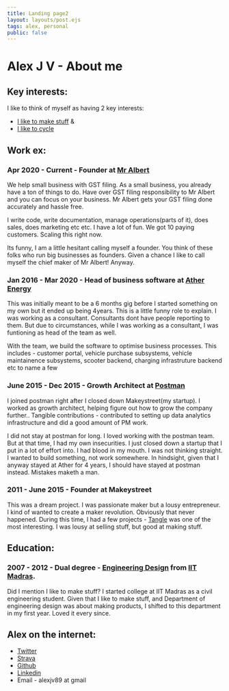 ```yaml
---
title: Landing page2
layout: layouts/post.ejs
tags: alex, personal
public: false
---
```


# Alex J V - About me


## Key interests:

I like to think of myself as having 2 key interests: 
- [I like to make stuff](/projects) & 
- [I like to cycle](http://letsgocycle.in/)


## Work ex:

### Apr 2020 - Current - Founder at [Mr Albert](https://mralbert.in/)
We help small business with GST filing. As a small business, you already have a ton of things to do. Have over GST filing responsibility to Mr Albert and you can focus on your business. Mr Albert gets your GST filing done accurately and hassle free. 

I write code, write documentation, manage operations(parts of it), does sales, does marketing etc etc. I have a lot of fun. We got 10 paying customers. Scaling this right now. 

Its funny, I am a little hesitant calling myself a founder. You think of these folks who run big businesses as founders. Given a chance I like to call myself the chief maker of Mr Albert! Anyway.

### Jan 2016 - Mar 2020 - Head of business software at [Ather Energy](https://www.atherenergy.com/)
This was initially meant to be a 6 months gig before I started something on my own but it ended up being 4years. This is a little funny role to explain. I was working as a consultant. Consultants dont have people reporting to them. But due to circumstances, while I was working as a consultant, I was funtioning as head of the team as well. 

With the team, we build the software to optimise business processes. This includes - customer portal, vehicle purchase subsystems, vehicle maintainence subsystems, scooter backend, charging infrastruture backend etc to name a few

### June 2015 - Dec 2015 - Growth Architect at [Postman](https://www.postman.com/)
I joined postman right after I closed down Makeystreet(my startup). I worked as growth architect, helping figure out how to grow the company further.. Tangible contributions - contributed to setting up data analytics infrastructure and did a good amount of PM work. 

I did not stay at postman for long. I loved working with the postman team. But at that time, I had my own insecurities. I just closed down a startup that I put in a lot of effort into. I had blood in my mouth. I was not thinking straight. I wanted to build something, not work somewhere. In hindsight, given that I anyway stayed at Ather for 4 years, I should have stayed at postman instead. Mistakes maketh a man. 

### 2011 - June 2015 - Founder at Makeystreet
This was a dream project. I was passionate maker but a lousy entrepreneur. I kind of wanted to create a maker revolution. Obviously that never happened. During this time, I had a few projects - [Tangle](https://www.indiegogo.com/projects/tangle#/) was one of the most interesting. I was lousy at selling stuff, but good at making stuff.

## Education:

### 2007 - 2012 - Dual degree - [Engineering Design](https://ed.iitm.ac.in/) from [IIT Madras](https://www.iitm.ac.in/).
Did I mention I like to make stuff? I started college at IIT Madras as a civil engineering student. Given that I like to make stuff, and Department of engineering design was about making products, I shifted to this department in my first year. Loved it every since. 


## Alex on the internet:

- [Twitter](https://twitter.com/alexjv89)
- [Strava](https://www.strava.com/athletes/12398973)
- [Github](https://github.com/alexjv89)
- [Linkedin](https://linkedin.com/in/alexjv)
- Email - alexjv89 at gmail
